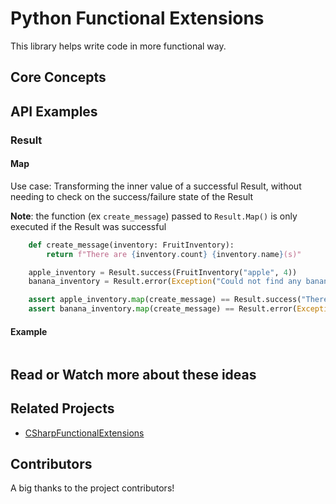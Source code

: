# Python Functional Extensions

This library helps write code in more functional way.
## Core Concepts

## API Examples

### Result


#### Map

Use case: Transforming the inner value of a successful Result, without needing to check on
the success/failure state of the Result

**Note**: the function (ex `create_message`) passed to `Result.Map()` is only executed if the Result was successful

```python
    def create_message(inventory: FruitInventory):
        return f"There are {inventory.count} {inventory.name}(s)"

    apple_inventory = Result.success(FruitInventory("apple", 4))
    banana_inventory = Result.error(Exception("Could not find any bananas"))

    assert apple_inventory.map(create_message) == Result.success("There are 4 apple(s)")
    assert banana_inventory.map(create_message) == Result.error(Exception("Could not find any bananas"))
```



#### Example

```python

```

## Read or Watch more about these ideas


## Related Projects

- [CSharpFunctionalExtensions](https://github.com/vkhorikov/CSharpFunctionalExtensions)

## Contributors

A big thanks to the project contributors!